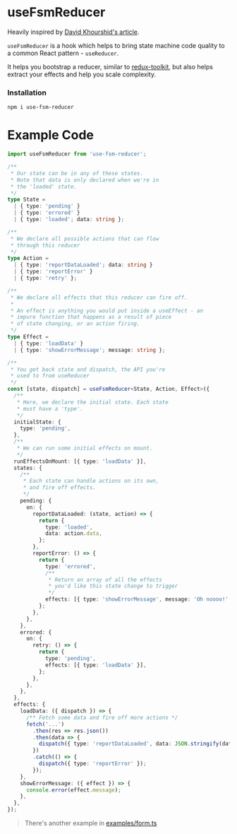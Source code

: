 # useFsmReducer

Heavily inspired by [David Khourshid's article](https://dev.to/davidkpiano/redux-is-half-of-a-pattern-1-2-1hd7).

`useFsmReducer` is a hook which helps to bring state machine code quality to a common React pattern - `useReducer`.

It helps you bootstrap a reducer, similar to [redux-toolkit](https://redux-toolkit.js.org/), but also helps extract your effects and help you scale complexity.

### Installation

`npm i use-fsm-reducer`

# Example Code

```ts
import useFsmReducer from 'use-fsm-reducer';

/**
 * Our state can be in any of these states.
 * Note that data is only declared when we're in
 * the 'loaded' state.
 */
type State =
  | { type: 'pending' }
  | { type: 'errored' }
  | { type: 'loaded'; data: string };

/**
 * We declare all possible actions that can flow
 * through this reducer
 */
type Action =
  | { type: 'reportDataLoaded'; data: string }
  | { type: 'reportError' }
  | { type: 'retry' };

/**
 * We declare all effects that this reducer can fire off.
 *
 * An effect is anything you would put inside a useEffect - an
 * impure function that happens as a result of piece
 * of state changing, or an action firing.
 */
type Effect =
  | { type: 'loadData' }
  | { type: 'showErrorMessage'; message: string };

/**
 * You get back state and dispatch, the API you're
 * used to from useReducer
 */
const [state, dispatch] = useFsmReducer<State, Action, Effect>({
  /**
   * Here, we declare the initial state. Each state
   * must have a 'type'.
   */
  initialState: {
    type: 'pending',
  },
  /**
   * We can run some initial effects on mount.
   */
  runEffectsOnMount: [{ type: 'loadData' }],
  states: {
    /**
     * Each state can handle actions on its own,
     * and fire off effects.
     */
    pending: {
      on: {
        reportDataLoaded: (state, action) => {
          return {
            type: 'loaded',
            data: action.data,
          };
        },
        reportError: () => {
          return {
            type: 'errored',
            /**
             * Return an array of all the effects
             * you'd like this state change to trigger
             */
            effects: [{ type: 'showErrorMessage', message: 'Oh noooo!' }],
          };
        },
      },
    },
    errored: {
      on: {
        retry: () => {
          return {
            type: 'pending',
            effects: [{ type: 'loadData' }],
          };
        },
      },
    },
  },
  effects: {
    loadData: ({ dispatch }) => {
      /** Fetch some data and fire off more actions */
      fetch('...')
        .then(res => res.json())
        .then(data => {
          dispatch({ type: 'reportDataLoaded', data: JSON.stringify(data) });
        })
        .catch(() => {
          dispatch({ type: 'reportError' });
        });
    },
    showErrorMessage: ({ effect }) => {
      console.error(effect.message);
    },
  },
});
```

> There's another example in [examples/form.ts](./examples/form.ts)

